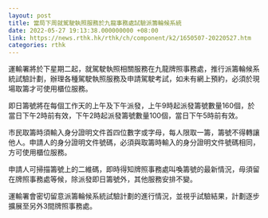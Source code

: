 ```yaml
---
layout: post
title: 當局下周就駕駛執照服務於九龍事務處試驗派籌輪候系統
date: 2022-05-27 19:13:38.000000000 +08:00
link: https://news.rthk.hk/rthk/ch/component/k2/1650507-20220527.htm
categories: rthk
---
```


運輸署將於下星期二起，就駕駛執照相關服務在九龍牌照事務處，推行派籌輪候系統試驗計劃，辦理各種駕駛執照服務及申請駕駛考試，如未有網上預約，必須於現場取籌才可使用櫃位服務。

即日籌號將在每個工作天的上午及下午派發，上午9時起派發籌號數量160個，於當日下午2時前有效，下午2時起派發籌號數量100個，當日下午5時前有效。

市民取籌時須輸入身分證明文件首四位數字或字母，每人限取一籌，籌號不得轉讓他人。申請人的身分證明文件號碼，必須與取籌時輸入的身分證明文件號碼相同，方可使用櫃位服務。

申請人可掃描籌號上的二維碼，即時得知牌照事務處叫喚籌號的最新情況，毋須留在牌照事務處等候，除派發即日籌號外，其他服務安排不變。

運輸署會密切留意派籌輪候系統試驗計劃的進行情況，並視乎試驗結果，計劃逐步擴展至另外3間牌照事務處。
